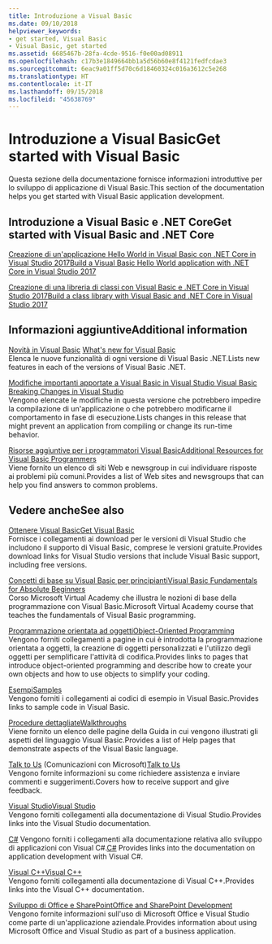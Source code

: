 ```yaml
---
title: Introduzione a Visual Basic
ms.date: 09/10/2018
helpviewer_keywords:
- get started, Visual Basic
- Visual Basic, get started
ms.assetid: 6685467b-28fa-4cde-9516-f0e00ad08911
ms.openlocfilehash: c17b3e1849664bb1a5d56b60e8f4121fedfcdae3
ms.sourcegitcommit: 6eac9a01ff5d70c6d18460324c016a3612c5e268
ms.translationtype: HT
ms.contentlocale: it-IT
ms.lasthandoff: 09/15/2018
ms.locfileid: "45638769"
---
```

# <a name="get-started-with-visual-basic"></a><span data-ttu-id="c9d12-102">Introduzione a Visual Basic</span><span class="sxs-lookup"><span data-stu-id="c9d12-102">Get started with Visual Basic</span></span>
<span data-ttu-id="c9d12-103">Questa sezione della documentazione fornisce informazioni introduttive per lo sviluppo di applicazione di Visual Basic.</span><span class="sxs-lookup"><span data-stu-id="c9d12-103">This section of the documentation helps you get started with Visual Basic application development.</span></span>  
  
## <a name="get-started-with-visual-basic-and-net-core"></a><span data-ttu-id="c9d12-104">Introduzione a Visual Basic e .NET Core</span><span class="sxs-lookup"><span data-stu-id="c9d12-104">Get started with Visual Basic and .NET Core</span></span>

[<span data-ttu-id="c9d12-105">Creazione di un'applicazione Hello World in Visual Basic con .NET Core in Visual Studio 2017</span><span class="sxs-lookup"><span data-stu-id="c9d12-105">Build a Visual Basic Hello World application with .NET Core in Visual Studio 2017</span></span>](../../core/tutorials/vb-with-visual-studio.md)

[<span data-ttu-id="c9d12-106">Creazione di una libreria di classi con Visual Basic e .NET Core in Visual Studio 2017</span><span class="sxs-lookup"><span data-stu-id="c9d12-106">Build a class library with Visual Basic and .NET Core in Visual Studio 2017</span></span>](../../core/tutorials/vb-library-with-visual-studio.md)  

## <a name="additional-information"></a><span data-ttu-id="c9d12-107">Informazioni aggiuntive</span><span class="sxs-lookup"><span data-stu-id="c9d12-107">Additional information</span></span>

<span data-ttu-id="c9d12-108">[Novità in Visual Basic](whats-new.md) </span><span class="sxs-lookup"><span data-stu-id="c9d12-108">[What's new for Visual Basic](whats-new.md) </span></span>  
<span data-ttu-id="c9d12-109">Elenca le nuove funzionalità di ogni versione di Visual Basic .NET.</span><span class="sxs-lookup"><span data-stu-id="c9d12-109">Lists new features in each of the versions of Visual Basic .NET.</span></span>

[<span data-ttu-id="c9d12-110">Modifiche importanti apportate a Visual Basic in Visual Studio </span><span class="sxs-lookup"><span data-stu-id="c9d12-110">Visual Basic Breaking Changes in Visual Studio</span></span>](breaking-changes-in-visual-studio.md)  
<span data-ttu-id="c9d12-111">Vengono elencate le modifiche in questa versione che potrebbero impedire la compilazione di un'applicazione o che potrebbero modificarne il comportamento in fase di esecuzione.</span><span class="sxs-lookup"><span data-stu-id="c9d12-111">Lists changes in this release that might prevent an application from compiling or change its run-time behavior.</span></span>  
  
[<span data-ttu-id="c9d12-112">Risorse aggiuntive per i programmatori Visual Basic</span><span class="sxs-lookup"><span data-stu-id="c9d12-112">Additional Resources for Visual Basic Programmers</span></span>](additional-resources.md)  
<span data-ttu-id="c9d12-113">Viene fornito un elenco di siti Web e newsgroup in cui individuare risposte ai problemi più comuni.</span><span class="sxs-lookup"><span data-stu-id="c9d12-113">Provides a list of Web sites and newsgroups that can help you find answers to common problems.</span></span>  

## <a name="see-also"></a><span data-ttu-id="c9d12-114">Vedere anche</span><span class="sxs-lookup"><span data-stu-id="c9d12-114">See also</span></span>
 [<span data-ttu-id="c9d12-115">Ottenere Visual Basic</span><span class="sxs-lookup"><span data-stu-id="c9d12-115">Get Visual Basic</span></span>](https://aka.ms/vsdownload?utm_source=mscom&utm_campaign=msdocs)  
 <span data-ttu-id="c9d12-116">Fornisce i collegamenti ai download per le versioni di Visual Studio che includono il supporto di Visual Basic, comprese le versioni gratuite.</span><span class="sxs-lookup"><span data-stu-id="c9d12-116">Provides download links for Visual Studio versions that include Visual Basic support, including free versions.</span></span>  

 [<span data-ttu-id="c9d12-117">Concetti di base su Visual Basic per principianti</span><span class="sxs-lookup"><span data-stu-id="c9d12-117">Visual Basic Fundamentals for Absolute Beginners</span></span>](https://mva.microsoft.com/en-US/training-courses/visual-basic-fundamentals-for-absolute-beginners-16507)  
 <span data-ttu-id="c9d12-118">Corso Microsoft Virtual Academy che illustra le nozioni di base della programmazione con Visual Basic.</span><span class="sxs-lookup"><span data-stu-id="c9d12-118">Microsoft Virtual Academy course that teaches the fundamentals of Visual Basic programming.</span></span>

 [<span data-ttu-id="c9d12-119">Programmazione orientata ad oggetti</span><span class="sxs-lookup"><span data-stu-id="c9d12-119">Object-Oriented Programming</span></span>](../programming-guide/concepts/object-oriented-programming.md)  
 <span data-ttu-id="c9d12-120">Vengono forniti collegamenti a pagine in cui è introdotta la programmazione orientata a oggetti, la creazione di oggetti personalizzati e l'utilizzo degli oggetti per semplificare l'attività di codifica.</span><span class="sxs-lookup"><span data-stu-id="c9d12-120">Provides links to pages that introduce object-oriented programming and describe how to create your own objects and how to use objects to simplify your coding.</span></span>  
  
 [<span data-ttu-id="c9d12-121">Esempi</span><span class="sxs-lookup"><span data-stu-id="c9d12-121">Samples</span></span>](../../visual-basic/sample-applications.md)  
 <span data-ttu-id="c9d12-122">Vengono forniti i collegamenti ai codici di esempio in Visual Basic.</span><span class="sxs-lookup"><span data-stu-id="c9d12-122">Provides links to sample code in Visual Basic.</span></span>  
  
 [<span data-ttu-id="c9d12-123">Procedure dettagliate</span><span class="sxs-lookup"><span data-stu-id="c9d12-123">Walkthroughs</span></span>](../../visual-basic/walkthroughs.md)  
 <span data-ttu-id="c9d12-124">Viene fornito un elenco delle pagine della Guida in cui vengono illustrati gli aspetti del linguaggio Visual Basic.</span><span class="sxs-lookup"><span data-stu-id="c9d12-124">Provides a list of Help pages that demonstrate aspects of the Visual Basic language.</span></span>  
  
 <span data-ttu-id="c9d12-125">[Talk to Us](/visualstudio/ide/talk-to-us) (Comunicazioni con Microsoft)</span><span class="sxs-lookup"><span data-stu-id="c9d12-125">[Talk to Us](/visualstudio/ide/talk-to-us)</span></span>  
 <span data-ttu-id="c9d12-126">Vengono fornite informazioni su come richiedere assistenza e inviare commenti e suggerimenti.</span><span class="sxs-lookup"><span data-stu-id="c9d12-126">Covers how to receive support and give feedback.</span></span>  
  
 [<span data-ttu-id="c9d12-127">Visual Studio</span><span class="sxs-lookup"><span data-stu-id="c9d12-127">Visual Studio</span></span>](/visualstudio/)  
 <span data-ttu-id="c9d12-128">Vengono forniti collegamenti alla documentazione di Visual Studio.</span><span class="sxs-lookup"><span data-stu-id="c9d12-128">Provides links into the Visual Studio documentation.</span></span>  
  
 <span data-ttu-id="c9d12-129">[C#](../../csharp/index.md) Vengono forniti i collegamenti alla documentazione relativa allo sviluppo di applicazioni con Visual C#.</span><span class="sxs-lookup"><span data-stu-id="c9d12-129">[C#](../../csharp/index.md) Provides links into the documentation on application development with Visual C#.</span></span>  
  
 [<span data-ttu-id="c9d12-130">Visual C++</span><span class="sxs-lookup"><span data-stu-id="c9d12-130">Visual C++</span></span>](/cpp/)  
 <span data-ttu-id="c9d12-131">Vengono forniti collegamenti alla documentazione di Visual C++.</span><span class="sxs-lookup"><span data-stu-id="c9d12-131">Provides links into the Visual C++ documentation.</span></span>  
  
 [<span data-ttu-id="c9d12-132">Sviluppo di Office e SharePoint</span><span class="sxs-lookup"><span data-stu-id="c9d12-132">Office and SharePoint Development</span></span>](/visualstudio/vsto/office-and-sharepoint-development-in-visual-studio)  
 <span data-ttu-id="c9d12-133">Vengono fornite informazioni sull'uso di Microsoft Office e Visual Studio come parte di un'applicazione aziendale.</span><span class="sxs-lookup"><span data-stu-id="c9d12-133">Provides information about using Microsoft Office and Visual Studio as part of a business application.</span></span>
